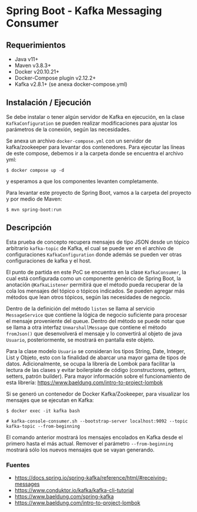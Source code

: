 # Spring Boot - Kafka Messaging Consumer

## Requerimientos
- Java v11+
- Maven v3.8.3+
- Docker v20.10.21+
- Docker-Compose plugin v2.12.2+
- Kafka v2.8.1+ (se anexa docker-compose.yml)

## Instalación / Ejecución
Se debe instalar o tener algún servidor de Kafka en ejecución, en la clase `KafkaConfiguration` se pueden realizar 
modificaciones para ajustar los parámetros de la conexión, según las necesidades.

Se anexa un archivo `docker-compose.yml` con un servidor de kafka/zookeeper para levantar dos contenedores. Para ejecutar 
las líneas de este compose, debemos ir a la carpeta donde se encuentra el archivo yml:
```
$ docker compose up -d
```
y esperamos a que los componentes levanten completamente.

Para levantar este proyecto de Spring Boot, vamos a la carpeta del proyecto y por medio de Maven:
```
$ mvn spring-boot:run
```

## Descripción
Esta prueba de concepto recupera mensajes de tipo JSON desde un tópico arbitrario `kafka-topic` de Kafka, el cual se puede 
ver en el archivo de configuraciones `KafkaConfiguration` donde además se pueden ver otras configuraciones de kafka y el 
host.

El punto de partida en este PoC se encuentra en la clase `KafkaConsumer`, la cual está configurada como un componente
genérico de Spring Boot, la anotación `@KafkaListener` permitirá que el método pueda recuperar de la cola los mensajes
del tópico o tópicos indicados. Se pueden agregar más métodos que lean otros tópicos, según las necesidades de negocio.

Dentro de la definición del método `listen` se llama al servicio `MessageService` que contiene la lógica de negocio
suficiente para procesar el mensaje proveniente del queue. Dentro del método se puede notar que se llama a otra interfaz 
`UnmarshallMessage` que contiene el método `fromJson()` que desenvolverá el mensaje y lo convertirá al objeto de java 
`Usuario`, posteriormente, se mostrará en pantalla este objeto.

Para la clase modelo `Usuario` se consideran los tipos String, Date, Integer, List y Objeto, esto con la finalidad de 
abarcar una mayor gama de tipos de datos. Adicionalmente, se ocupa la librería de Lombok para facilitar la lectura de
las clases y evitar boilerplate de código (constructores, getters, setters, patrón builder). Para mayor información sobre
el funcionamiento de esta librería: https://www.baeldung.com/intro-to-project-lombok 

Si se generó un contenedor de Docker Kafka/Zookeeper, para visualizar los mensajes que se ejecutan en Kafka:

```
$ docker exec -it kafka bash
```
```
# kafka-console-consumer.sh --bootstrap-server localhost:9092 --topic kafka-topic --from-beginning
```

El comando anterior mostrará los mensajes encolados en Kafka desde el primero hasta el más actual. Remover el parámetro
`--from-beginning` mostrará sólo los nuevos mensajes que se vayan generando.

### Fuentes
- https://docs.spring.io/spring-kafka/reference/html/#receiving-messages
- https://www.conduktor.io/kafka/kafka-cli-tutorial
- https://www.baeldung.com/spring-kafka
- https://www.baeldung.com/intro-to-project-lombok